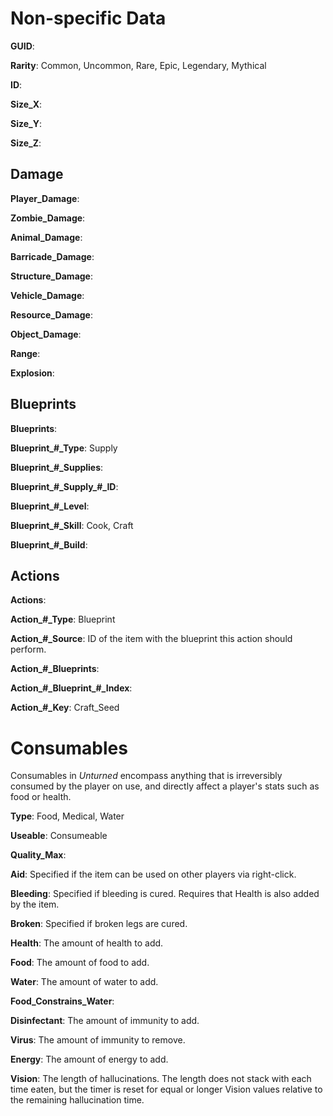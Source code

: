 Non-specific Data
=================

__GUID__:

__Rarity__: Common, Uncommon, Rare, Epic, Legendary, Mythical

__ID__:

__Size_X__:

__Size_Y__:

__Size_Z__:

Damage
------

__Player_Damage__:

__Zombie_Damage__:

__Animal_Damage__:

__Barricade_Damage__:

__Structure_Damage__:

__Vehicle_Damage__:

__Resource_Damage__:

__Object_Damage__:

__Range__:

__Explosion__:

Blueprints
----------

__Blueprints__:

__Blueprint\_#\_Type__: Supply

__Blueprint\_#\_Supplies__:

__Blueprint\_#\_Supply\_#\_ID__:

__Blueprint\_#\_Level__:

__Blueprint\_#\_Skill__: Cook, Craft

__Blueprint\_#\_Build__:

Actions
-------

__Actions__:

__Action\_#\_Type__: Blueprint

__Action\_#\_Source__: ID of the item with the blueprint this action should perform.

__Action\_#\_Blueprints__:

__Action\_#\_Blueprint\_#\_Index__:

__Action\_#\_Key__: Craft_Seed

Consumables
============

Consumables in _Unturned_ encompass anything that is irreversibly consumed by the player on use, and directly affect a player's stats such as food or health.

__Type__: Food, Medical, Water

__Useable__: Consumeable

__Quality_Max__:

__Aid__: Specified if the item can be used on other players via right-click.

__Bleeding__: Specified if bleeding is cured. Requires that Health is also added by the item.

__Broken__: Specified if broken legs are cured.

__Health__: The amount of health to add.

__Food__: The amount of food to add.

__Water__: The amount of water to add.

__Food_Constrains_Water__:

__Disinfectant__: The amount of immunity to add.

__Virus__: The amount of immunity to remove.

__Energy__: The amount of energy to add.

__Vision__: The length of hallucinations. The length does not stack with each time eaten, but the timer is reset for equal or longer Vision values relative to the remaining hallucination time.

